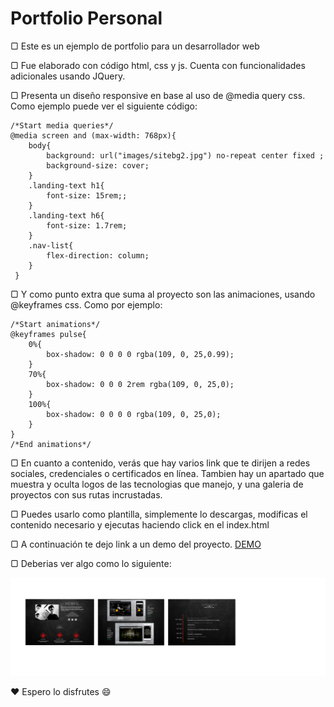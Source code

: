 # Portfolio Personal

▢ Este es un ejemplo de portfolio para un desarrollador web

▢ Fue elaborado con código html, css y js. Cuenta con funcionalidades adicionales usando JQuery. 

▢ Presenta un diseño responsive en base al uso de @media query css. Como ejemplo puede ver el siguiente código:

```
/*Start media queries*/
@media screen and (max-width: 768px){
    body{
        background: url("images/sitebg2.jpg") no-repeat center fixed ;
        background-size: cover;
    }
    .landing-text h1{
        font-size: 15rem;;
    }
    .landing-text h6{
        font-size: 1.7rem;
    }
    .nav-list{
        flex-direction: column;
    }
 }
```
▢ Y como punto extra que suma al proyecto son las animaciones, usando @keyframes css. Como por ejemplo:

```
/*Start animations*/
@keyframes pulse{
    0%{
        box-shadow: 0 0 0 0 rgba(109, 0, 25,0.99);
    }
    70%{
        box-shadow: 0 0 0 2rem rgba(109, 0, 25,0);
    }
    100%{
        box-shadow: 0 0 0 0 rgba(109, 0, 25,0);
    }
}
/*End animations*/
```
▢ En cuanto a contenido, verás que hay varios link que te dirijen a redes sociales, credenciales o certificados en línea. Tambien hay un apartado que muestra y oculta logos de las tecnologias que manejo, y una galeria de proyectos con sus rutas incrustadas.

▢ Puedes usarlo como plantilla, simplemente lo descargas, modificas el contenido necesario y ejecutas haciendo click en el index.html

▢ A continuación te dejo link a un demo del proyecto. [DEMO](https://ciroribba.github.io/portfolio/)

▢ Deberias ver algo como lo siguiente: 

![prtfolio](https://github.com/ciroribba/portfolio/blob/main/demo3.png?raw=true "Portfolio")

❤ Espero lo disfrutes 😄
